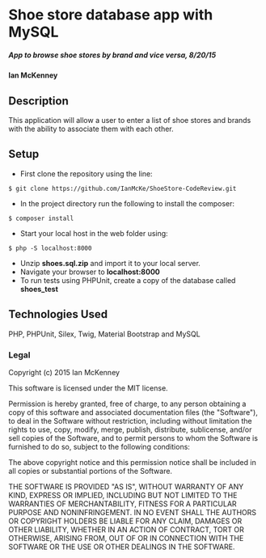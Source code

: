 # Shoe store database app with MySQL

##### App to browse shoe stores by brand and vice versa, 8/20/15

#### Ian McKenney

## Description

This application will allow a user to enter a list of shoe stores and brands with the ability to associate them with each other.

## Setup

* First clone the repository using the line:
```console
$ git clone https://github.com/IanMcKe/ShoeStore-CodeReview.git
```
* In the project directory run the following to install the composer:
```console
$ composer install
```
* Start your local host in the web folder using:
```console
$ php -S localhost:8000
```
* Unzip **shoes.sql.zip** and import it to your local server.
* Navigate your browser to **localhost:8000**
* To run tests using PHPUnit, create a copy of the database called **shoes_test**

## Technologies Used

PHP, PHPUnit, Silex, Twig, Material Bootstrap and MySQL

### Legal

Copyright (c) 2015 Ian McKenney

This software is licensed under the MIT license.

Permission is hereby granted, free of charge, to any person obtaining a copy
of this software and associated documentation files (the "Software"), to deal
in the Software without restriction, including without limitation the rights
to use, copy, modify, merge, publish, distribute, sublicense, and/or sell
copies of the Software, and to permit persons to whom the Software is
furnished to do so, subject to the following conditions:

The above copyright notice and this permission notice shall be included in
all copies or substantial portions of the Software.

THE SOFTWARE IS PROVIDED "AS IS", WITHOUT WARRANTY OF ANY KIND, EXPRESS OR
IMPLIED, INCLUDING BUT NOT LIMITED TO THE WARRANTIES OF MERCHANTABILITY,
FITNESS FOR A PARTICULAR PURPOSE AND NONINFRINGEMENT. IN NO EVENT SHALL THE
AUTHORS OR COPYRIGHT HOLDERS BE LIABLE FOR ANY CLAIM, DAMAGES OR OTHER
LIABILITY, WHETHER IN AN ACTION OF CONTRACT, TORT OR OTHERWISE, ARISING FROM,
OUT OF OR IN CONNECTION WITH THE SOFTWARE OR THE USE OR OTHER DEALINGS IN
THE SOFTWARE.
